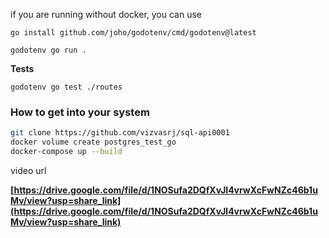 if you are running without docker, you can use

```
go install github.com/joho/godotenv/cmd/godotenv@latest
```

```
godotenv go run .
```

**Tests**

``godotenv go test ./routes``

### How to get into your system

```bash
git clone https://github.com/vizvasrj/sql-api0001
docker volume create postgres_test_go
docker-compose up --build
```

video url

**[https://drive.google.com/file/d/1NOSufa2DQfXvJl4vrwXcFwNZc46b1uMv/view?usp=share_link](https://drive.google.com/file/d/1NOSufa2DQfXvJl4vrwXcFwNZc46b1uMv/view?usp=share_link)**
